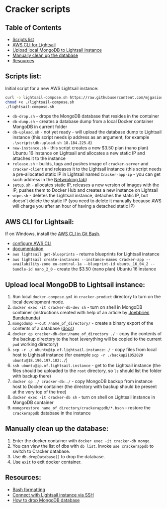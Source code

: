 # Cracker scripts

## Table of Contents

- [Scripts list](#scripts-list)
- [AWS CLI for Lightsail](#aws-cli-for-lightsail)
- [Upload local MongoDB to Lightsail instance](#upload-local-mongodb-to-lightsail-instance)
- [Manually clean up the database](#manually-clean-up-the-database)
- [Resources](#resources)

## Scripts list:

Initial script for a new AWS Lightsail instance:

```bash
curl -o lightsail-compose.sh https://raw.githubusercontent.com/mjgasior/cracker-app/master/deploy/lightsail-compose.sh
chmod +x ./lightsail-compose.sh
./lightsail-compose.sh
```

- `db-drop.sh` - drops the MongoDB database that resides in the container
- `db-dump.sh` - creates a database dump from a local Docker container MongoDB in current folder
- `db-upload.sh` - not yet ready - will upload the database dump to Lightsail instance (this script needs ip address as an argument, for example `.\scripts\db-upload.sh 18.184.225.8`)
- `new-instance.sh` - this script creates a new \$3.50 plan (nano plan) Ubuntu 16 instance on Lightsail and allocates a new static IP and attaches it to the instance
- `release.sh` - builds, tags and pushes image of `cracker-server` and `cracker-client` and releases it to the Lightsail instance (this script needs a pre-allocated static IP in Lightsail named `Cracker-app-ip` - you can get such address in the [Netwroking tab](https://lightsail.aws.amazon.com/ls/webapp/home/networking))
- `setup.sh` - allocates static IP, releases a new version of images with the IP, pushes them to Docker Hub and creates a new instance on Lightsail
- `wipe.sh` - deletes the Lightsail instance, detaches the static IP, but doesn't delete the static IP (you need to delete it manually because AWS will charge you after an hour of having a detached static IP)

## AWS CLI for Lightsail:

If on Windows, install the [AWS CLI in Git Bash](https://stackoverflow.com/questions/53015630/bash-aws-command-not-found-on-windows-7-in-git-bash).

- [configure AWS CLI](https://lightsail.aws.amazon.com/ls/docs/en_us/articles/lightsail-how-to-set-up-access-keys-to-use-sdk-api-cli)
- [documentation](https://docs.aws.amazon.com/cli/latest/reference/lightsail/index.html)
- `aws lightsail get-blueprints` - returns blueprints for Lightsail instance
- `aws lightsail create-instances --instance-names Cracker-app --availability-zone eu-central-1a --blueprint-id ubuntu_16_04_2 --bundle-id nano_2_0` - create the \$3.50 (nano plan) Ubuntu 16 instance

## Upload local MongoDB to Lightsail instance:

1. Run local `docker-compose.yml` in `cracker-product` directory to turn on the local development mode.
2. `docker exec -it cracker-db-dev sh` - turn on shell in MongoDB container (instructions created with help of an article by [Joebbrien Bundabunda](https://medium.com/faun/how-to-backup-docker-containered-mongo-db-with-mongodump-and-mongorestore-b4eb1c0e7308))
3. `mongodump –-out /name_of_directory/` - create a binary export of the contents of a database ([docs](https://docs.mongodb.com/manual/reference/program/mongodump/))
4. `docker cp cracker-db-dev:/name_of_directory ./` - copy the contents of the backup directory to the host (everything will be copied to the current `pwd` working directory)
5. `scp -r ./ ubuntu@ip.of.lightsail.instance:./` - copy files from local host to Lightsail instance (for example `scp -r ./backup21052020 ubuntu@18.196.197.102:./`)
6. `ssh ubuntu@ip.of.lightsail.instance` - get to the Lightsail instance (the files should be uploaded to the `root` directory, so `ls` should list the folder with backup there)
7. `docker cp ./ cracker-db:./` - copy MongoDB backup from instance host to Docker container (the directory with backup should be present at the very top of the tree)
8. `docker exec -it cracker-db sh` - turn on shell on Lightsail instance in MongoDB container
9. `mongorestore name_of_directory/crackerappdb/*.bson` - restore the `crackerappdb` database in the instance

## Manually clean up the database:

1. Enter the docker container with `docker exec -it cracker-db mongo`.
2. You can view the list of dbs with `db list`. Invoke `use crackerappdb` to switch to Cracker database.
3. Use `db.dropDatabase()` to drop the database.
4. Use `exit` to exit docker container.

## Resources:

- [Bash formatting](https://misc.flogisoft.com/bash/tip_colors_and_formatting)
- [Connect with Lightsail instance via SSH](https://www.youtube.com/watch?time_continue=34&v=5xVquS3lEGM&feature=emb_logo)
- [How to drop MongoDB database](https://www.tutorialkart.com/mongodb/mongodb-delete-database/)
